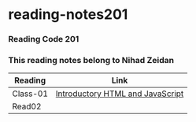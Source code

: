 # reading-notes201

### Reading Code 201
### This reading notes belong to Nihad Zeidan



Reading | Link 
--------|-------
Class-01  | [Introductory HTML and JavaScript](class01.md)
Read02  | []()
